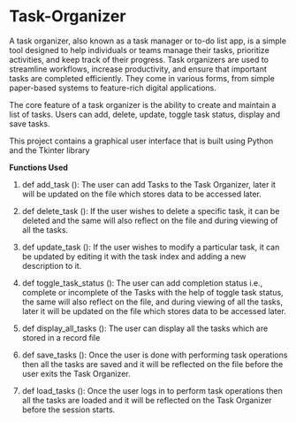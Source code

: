 # Task-Organizer

A task organizer, also known as a task manager or to-do list app, is a simple tool designed to help individuals or teams manage their tasks, prioritize activities, and keep track of their progress. Task organizers are used to streamline workflows, increase productivity, and ensure that important tasks are completed efficiently. They come in various forms, from simple paper-based systems to feature-rich digital applications.

The core feature of a task organizer is the ability to create and maintain a list of tasks. Users can add, delete, update, toggle task status, display and save tasks.

This project contains a graphical user interface that is built using Python and the Tkinter library

**Functions Used** 
1. def add_task (): The user can add Tasks to the Task Organizer, later it will be updated on the file which stores data to be accessed later.

2. def delete_task (): If the user wishes to delete a specific task, it can be deleted and the same will also reflect on the file and during viewing of all the tasks.

3. def update_task (): If the user wishes to modify a particular task, it can be updated by editing it with the task index and adding a new description to it.

4. def toggle_task_status (): The user can add completion status i.e., complete or incomplete of the Tasks with the help of toggle task status, the same will also reflect on the file, and during viewing of all the tasks, later it will be updated on the file which stores data to be accessed later.

5. def display_all_tasks (): The user can display all the tasks which are stored in a record file

6. def save_tasks (): Once the user is done with performing task operations then all the tasks are saved and it will be reflected on the file before the user exits the Task Organizer.

7. def load_tasks (): Once the user logs in to perform task operations then all the tasks are loaded and it will be reflected on the Task Organizer before the session starts.

